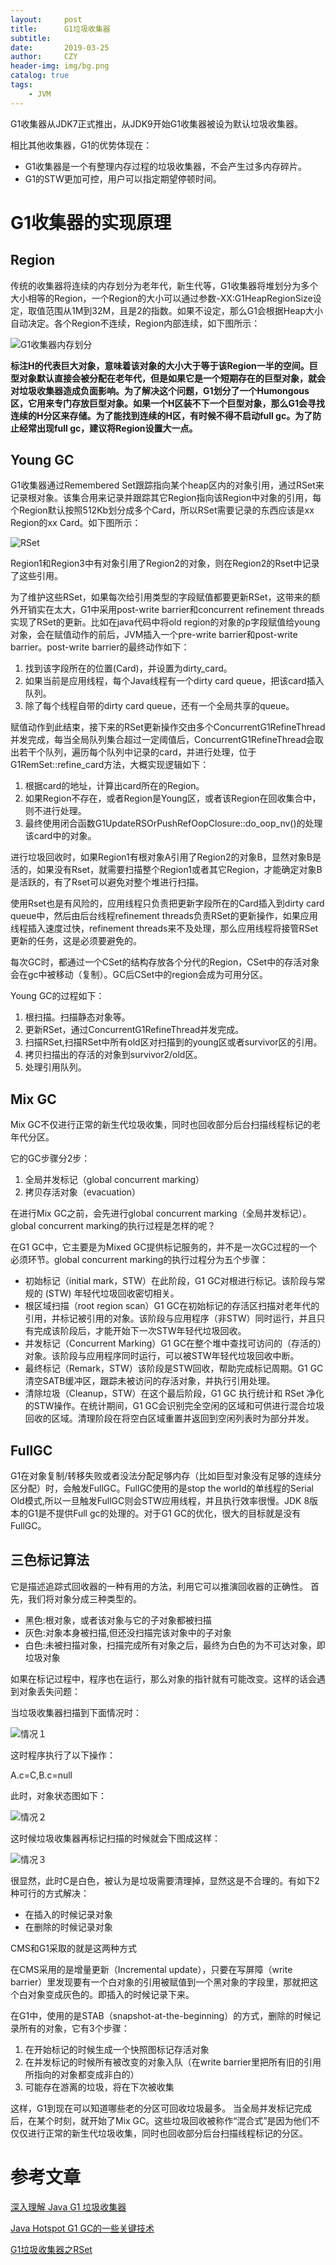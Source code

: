 ```yaml
---
layout:     post
title:      G1垃圾收集器
subtitle:   
date:       2019-03-25
author:     CZY
header-img: img/bg.png
catalog: true
tags:
    - JVM
---
```


G1收集器从JDK7正式推出，从JDK9开始G1收集器被设为默认垃圾收集器。

相比其他收集器，G1的优势体现在：
+ G1收集器是一个有整理内存过程的垃圾收集器，不会产生过多内存碎片。
+ G1的STW更加可控，用户可以指定期望停顿时间。

# G1收集器的实现原理

## Region

传统的收集器将连续的内存划分为老年代，新生代等，G1收集器将堆划分为多个大小相等的Region，一个Region的大小可以通过参数-XX:G1HeapRegionSize设定，取值范围从1M到32M，且是2的指数。如果不设定，那么G1会根据Heap大小自动决定。各个Region不连续，Region内部连续，如下图所示：

![G1收集器内存划分](https://tech.meituan.com/img/g1/g1_gc_layout.png)

**标注H的代表巨大对象，意味着该对象的大小大于等于该Region一半的空间。巨型对象默认直接会被分配在老年代，但是如果它是一个短期存在的巨型对象，就会对垃圾收集器造成负面影响。为了解决这个问题，G1划分了一个Humongous区，它用来专门存放巨型对象。如果一个H区装不下一个巨型对象，那么G1会寻找连续的H分区来存储。为了能找到连续的H区，有时候不得不启动full gc。为了防止经常出现full gc，建议将Region设置大一点。**

## Young GC

G1收集器通过Remembered Set跟踪指向某个heap区内的对象引用，通过RSet来记录根对象。该集合用来记录并跟踪其它Region指向该Region中对象的引用，每个Region默认按照512Kb划分成多个Card，所以RSet需要记录的东西应该是xx Region的xx Card。如下图所示：

![RSet](https://upload-images.jianshu.io/upload_images/2184951-bd04a968d1c8c895.png)

Region1和Region3中有对象引用了Region2的对象，则在Region2的Rset中记录了这些引用。

为了维护这些RSet，如果每次给引用类型的字段赋值都要更新RSet，这带来的额外开销实在太大，G1中采用post-write barrier和concurrent refinement threads实现了RSet的更新。比如在java代码中将old region的对象的p字段赋值给young对象，会在赋值动作的前后，JVM插入一个pre-write barrier和post-write barrier。post-write barrier的最终动作如下：
1. 找到该字段所在的位置(Card)，并设置为dirty_card。
2. 如果当前是应用线程，每个Java线程有一个dirty card queue，把该card插入队列。
3. 除了每个线程自带的dirty card queue，还有一个全局共享的queue。

赋值动作到此结束，接下来的RSet更新操作交由多个ConcurrentG1RefineThread并发完成，每当全局队列集合超过一定阈值后，ConcurrentG1RefineThread会取出若干个队列，遍历每个队列中记录的card，并进行处理，位于G1RemSet::refine_card方法，大概实现逻辑如下：
1. 根据card的地址，计算出card所在的Region。
2. 如果Region不存在，或者Region是Young区，或者该Region在回收集合中，则不进行处理。
3. 最终使用闭合函数G1UpdateRSOrPushRefOopClosure::do_oop_nv()的处理该card中的对象。

进行垃圾回收时，如果Region1有根对象A引用了Region2的对象B，显然对象B是活的，如果没有Rset，就需要扫描整个Region1或者其它Region，才能确定对象B是活跃的，有了Rset可以避免对整个堆进行扫描。

使用Rset也是有风险的，应用线程只负责把更新字段所在的Card插入到dirty card queue中，然后由后台线程refinement threads负责RSet的更新操作，如果应用线程插入速度过快，refinement threads来不及处理，那么应用线程将接管RSet更新的任务，这是必须要避免的。

每次GC时，都通过一个CSet的结构存放各个分代的Region，CSet中的存活对象会在gc中被移动（复制）。GC后CSet中的region会成为可用分区。

Young GC的过程如下：
1. 根扫描。扫描静态对象等。
2. 更新RSet，通过ConcurrentG1RefineThread并发完成。
3. 扫描RSet,扫描RSet中所有old区对扫描到的young区或者survivor区的引用。
4. 拷贝扫描出的存活的对象到survivor2/old区。
5. 处理引用队列。

## Mix GC

Mix GC不仅进行正常的新生代垃圾收集，同时也回收部分后台扫描线程标记的老年代分区。

它的GC步骤分2步：
1. 全局并发标记（global concurrent marking）
2. 拷贝存活对象（evacuation）

在进行Mix GC之前，会先进行global concurrent marking（全局并发标记）。 global concurrent marking的执行过程是怎样的呢？

在G1 GC中，它主要是为Mixed GC提供标记服务的，并不是一次GC过程的一个必须环节。global concurrent marking的执行过程分为五个步骤：
+ 初始标记（initial mark，STW）在此阶段，G1 GC对根进行标记。该阶段与常规的 (STW) 年轻代垃圾回收密切相关。
+ 根区域扫描（root region scan）G1 GC在初始标记的存活区扫描对老年代的引用，并标记被引用的对象。该阶段与应用程序（非STW）同时运行，并且只有完成该阶段后，才能开始下一次STW年轻代垃圾回收。
+ 并发标记（Concurrent Marking）G1 GC在整个堆中查找可访问的（存活的）对象。该阶段与应用程序同时运行，可以被STW年轻代垃圾回收中断。
+ 最终标记（Remark，STW）该阶段是STW回收，帮助完成标记周期。G1 GC清空SATB缓冲区，跟踪未被访问的存活对象，并执行引用处理。
+ 清除垃圾（Cleanup，STW）在这个最后阶段，G1 GC 执行统计和 RSet 净化的STW操作。在统计期间，G1 GC会识别完全空闲的区域和可供进行混合垃圾回收的区域。清理阶段在将空白区域重置并返回到空闲列表时为部分并发。

## FullGC

G1在对象复制/转移失败或者没法分配足够内存（比如巨型对象没有足够的连续分区分配）时，会触发FullGC。FullGC使用的是stop the world的单线程的Serial Old模式,所以一旦触发FullGC则会STW应用线程，并且执行效率很慢。JDK 8版本的G1是不提供Full gc的处理的。对于G1 GC的优化，很大的目标就是没有FullGC。

## 三色标记算法

它是描述追踪式回收器的一种有用的方法，利用它可以推演回收器的正确性。 首先，我们将对象分成三种类型的。
+ 黑色:根对象，或者该对象与它的子对象都被扫描
+ 灰色:对象本身被扫描,但还没扫描完该对象中的子对象
+ 白色:未被扫描对象，扫描完成所有对象之后，最终为白色的为不可达对象，即垃圾对象

如果在标记过程中，程序也在运行，那么对象的指针就有可能改变。这样的话会遇到对象丢失问题：

当垃圾收集器扫描到下面情况时：

![情况１](http://jbcdn2.b0.upaiyun.com/2016/12/5dd0686b02e1898ec1a987c2e1571548.png)

这时程序执行了以下操作：

A.c=C,B.c=null

此时，对象状态图如下：

![情况２](http://jbcdn2.b0.upaiyun.com/2016/12/78ad6fbc199fca514a5336b2167bd8f7.png)

这时候垃圾收集器再标记扫描的时候就会下图成这样：

![情况３](http://jbcdn2.b0.upaiyun.com/2016/12/f4765bacd1941792df63c6296ad12e3a.png)

很显然，此时C是白色，被认为是垃圾需要清理掉，显然这是不合理的。有如下2种可行的方式解决：
+ 在插入的时候记录对象
+ 在删除的时候记录对象

CMS和G1采取的就是这两种方式

在CMS采用的是增量更新（Incremental update），只要在写屏障（write barrier）里发现要有一个白对象的引用被赋值到一个黑对象的字段里，那就把这个白对象变成灰色的。即插入的时候记录下来。

在G1中，使用的是STAB（snapshot-at-the-beginning）的方式，删除的时候记录所有的对象，它有3个步骤：
1. 在开始标记的时候生成一个快照图标记存活对象
2. 在并发标记的时候所有被改变的对象入队（在write barrier里把所有旧的引用所指向的对象都变成非白的）
3. 可能存在游离的垃圾，将在下次被收集

这样，G1到现在可以知道哪些老的分区可回收垃圾最多。 当全局并发标记完成后，在某个时刻，就开始了Mix GC。这些垃圾回收被称作“混合式”是因为他们不仅仅进行正常的新生代垃圾收集，同时也回收部分后台扫描线程标记的分区。

# 参考文章

[深入理解 Java G1 垃圾收集器](http://blog.jobbole.com/109170/)

[Java Hotspot G1 GC的一些关键技术](https://tech.meituan.com/g1.html)

[G1垃圾收集器之RSet](https://www.jianshu.com/p/870abddaba41)